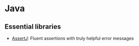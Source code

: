 # Java

## Essential libraries

* [AssertJ](https://assertj.github.io/doc/): Fluent assertions with truly helpful error messages

